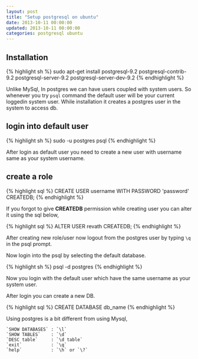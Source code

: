 ```yaml
---
layout: post
title: "Setup postgresql on ubuntu"
date: 2013-10-11 00:00:00
updated: 2013-10-11 00:00:00
categories: postgresql ubuntu
---
```


## Installation

{% highlight sh %}
sudo apt-get install postgresql-9.2 postgresql-contrib-9.2 
postgresql-server-9.2 postgresql-server-dev-9.2
{% endhighlight %}

Unlike MySql, In postgres we can have users coupled with system users. So whenever you try `psql` command the default user will be your current loggedin system user. While installation it creates a postgres user in the system to access db.

## login into default user
{% highlight sh %}
sudo -u postgres psql
{% endhighlight %}

After login as default user you need to create a new user with username same as your system username.

## create a role
{% highlight sql %}
CREATE USER username WITH PASSWORD 'password' CREATEDB;
{% endhighlight %}

If you forgot to give **CREATEDB** permission while creating user you can alter it using the sql below,

{% highlight sql %}
ALTER USER revath CREATEDB;
{% endhighlight %}

After creating new role/user now logout from the postgres user by typing `\q` in the psql prompt.

Now login into the psql by selecting the default database.

{% highlight sh %}
psql -d postgres
{% endhighlight %}

Now you login with the default user which have the same username as your system user.

After login you can create a new DB.

{% highlight sql %}
CREATE DATABASE db_name
{% endhighlight %}

Using postgres is a bit different from using Mysql, 

    `SHOW DATABASES` : `\l`  
    `SHOW TABLES`    : `\d`  
    `DESC table`     : `\d table`  
    `exit`           : `\q`  
    `help`           : `\h` or `\?`  
